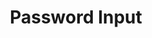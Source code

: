 ---
title: Password Input
category: Application
paid: true
isActive: true
ltr: {"vue":{"vueCss":[],"vueTail":[]},"react":{"jsxCss":[],"jsxTail":[{"label":"App.jsx","code":"import { useState } from \"react\"\n\nexport default () => {\n\n    const [isPasswordHidden, setPasswordHidden] = useState(true)\n    return (\n        <div>\n            <label className=\"text-gray-600\">\n                Password\n            </label>\n            <div className=\"relative max-w-xs mt-2\">\n                <button className=\"text-gray-400 absolute right-3 inset-y-0 my-auto active:text-gray-600\"\n                    onClick={() => setPasswordHidden(!isPasswordHidden)}\n                >\n                    {\n                        isPasswordHidden ? (\n                            <svg className=\"w-6 h-6\" xmlns=\"http://www.w3.org/2000/svg\" fill=\"none\" viewBox=\"0 0 24 24\" strokeWidth={1.5} stroke=\"currentColor\">\n                                <path strokeLinecap=\"round\" strokeLinejoin=\"round\" d=\"M2.036 12.322a1.012 1.012 0 010-.639C3.423 7.51 7.36 4.5 12 4.5c4.638 0 8.573 3.007 9.963 7.178.07.207.07.431 0 .639C20.577 16.49 16.64 19.5 12 19.5c-4.638 0-8.573-3.007-9.963-7.178z\" />\n                                <path strokeLinecap=\"round\" strokeLinejoin=\"round\" d=\"M15 12a3 3 0 11-6 0 3 3 0 016 0z\" />\n                            </svg>\n                        ) : (\n                            <svg xmlns=\"http://www.w3.org/2000/svg\" fill=\"none\" viewBox=\"0 0 24 24\" strokeWidth={1.5} stroke=\"currentColor\" className=\"w-6 h-6\">\n                                <path strokeLinecap=\"round\" strokeLinejoin=\"round\" d=\"M3.98 8.223A10.477 10.477 0 001.934 12C3.226 16.338 7.244 19.5 12 19.5c.993 0 1.953-.138 2.863-.395M6.228 6.228A10.45 10.45 0 0112 4.5c4.756 0 8.773 3.162 10.065 7.498a10.523 10.523 0 01-4.293 5.774M6.228 6.228L3 3m3.228 3.228l3.65 3.65m7.894 7.894L21 21m-3.228-3.228l-3.65-3.65m0 0a3 3 0 10-4.243-4.243m4.242 4.242L9.88 9.88\" />\n                            </svg>\n\n                        )\n                    }\n                </button>\n                <input\n                    type={isPasswordHidden ? \"password\" : \"text\"}\n                    placeholder=\"Enter your password\"\n                    className=\"w-full pr-12 pl-3 py-2 text-gray-500 bg-transparent outline-none border focus:border-indigo-600 shadow-sm rounded-lg\"\n                />\n            </div>\n        </div >\n    )\n}"}]},"preview":"function App() {\n\n    const [isPasswordHidden, setPasswordHidden] = React.useState(true)\n  \n    return (\n        <div className=\"mt-12 max-w-sm mx-auto\">\n            <label className=\"text-gray-600\">\n                Password\n            </label>\n            <div className=\"relative max-w-xs mt-2\">\n                <button className=\"text-gray-400 absolute right-3 inset-y-0 my-auto active:text-gray-600\"\n                    onClick={() => setPasswordHidden(!isPasswordHidden)}\n                >\n                    {\n                        isPasswordHidden ? (\n                            <svg className=\"w-6 h-6\" xmlns=\"http://www.w3.org/2000/svg\" fill=\"none\" viewBox=\"0 0 24 24\" strokeWidth={1.5} stroke=\"currentColor\">\n                                <path strokeLinecap=\"round\" strokeLinejoin=\"round\" d=\"M2.036 12.322a1.012 1.012 0 010-.639C3.423 7.51 7.36 4.5 12 4.5c4.638 0 8.573 3.007 9.963 7.178.07.207.07.431 0 .639C20.577 16.49 16.64 19.5 12 19.5c-4.638 0-8.573-3.007-9.963-7.178z\" />\n                                <path strokeLinecap=\"round\" strokeLinejoin=\"round\" d=\"M15 12a3 3 0 11-6 0 3 3 0 016 0z\" />\n                            </svg>\n                        ) : (\n                            <svg xmlns=\"http://www.w3.org/2000/svg\" fill=\"none\" viewBox=\"0 0 24 24\" strokeWidth={1.5} stroke=\"currentColor\" className=\"w-6 h-6\">\n                                <path strokeLinecap=\"round\" strokeLinejoin=\"round\" d=\"M3.98 8.223A10.477 10.477 0 001.934 12C3.226 16.338 7.244 19.5 12 19.5c.993 0 1.953-.138 2.863-.395M6.228 6.228A10.45 10.45 0 0112 4.5c4.756 0 8.773 3.162 10.065 7.498a10.523 10.523 0 01-4.293 5.774M6.228 6.228L3 3m3.228 3.228l3.65 3.65m7.894 7.894L21 21m-3.228-3.228l-3.65-3.65m0 0a3 3 0 10-4.243-4.243m4.242 4.242L9.88 9.88\" />\n                            </svg>\n\n                        )\n                    }\n                </button>\n                <input\n                    type={isPasswordHidden ? \"password\" : \"text\"}\n                    placeholder=\"Enter your password\"\n                    className=\"w-full pr-12 pl-3 py-2 text-gray-500 bg-transparent outline-none border focus:border-indigo-600 shadow-sm rounded-lg\"\n                />\n            </div>\n        </div >\n    )\n}"}
rtl: {"vue":{"vueCss":[],"vueTail":[]},"preview":"function App() {\n\n    const [isPasswordHidden, setPasswordHidden] = React.useState(true)\n  \n    return (\n        <div className=\"mt-12 max-w-sm mx-auto\">\n            <label className=\"text-gray-600\">\n                كلمة المرور\n            </label>\n            <div className=\"relative max-w-xs mt-2\">\n                <button className=\"text-gray-400 absolute left-3 inset-y-0 my-auto active:text-gray-600\"\n                    onClick={() => setPasswordHidden(!isPasswordHidden)}\n                >\n                    {\n                        isPasswordHidden ? (\n                            <svg className=\"w-6 h-6\" xmlns=\"http://www.w3.org/2000/svg\" fill=\"none\" viewBox=\"0 0 24 24\" strokeWidth={1.5} stroke=\"currentColor\">\n                                <path strokeLinecap=\"round\" strokeLinejoin=\"round\" d=\"M2.036 12.322a1.012 1.012 0 010-.639C3.423 7.51 7.36 4.5 12 4.5c4.638 0 8.573 3.007 9.963 7.178.07.207.07.431 0 .639C20.577 16.49 16.64 19.5 12 19.5c-4.638 0-8.573-3.007-9.963-7.178z\" />\n                                <path strokeLinecap=\"round\" strokeLinejoin=\"round\" d=\"M15 12a3 3 0 11-6 0 3 3 0 016 0z\" />\n                            </svg>\n                        ) : (\n                            <svg xmlns=\"http://www.w3.org/2000/svg\" fill=\"none\" viewBox=\"0 0 24 24\" strokeWidth={1.5} stroke=\"currentColor\" className=\"w-6 h-6\">\n                                <path strokeLinecap=\"round\" strokeLinejoin=\"round\" d=\"M3.98 8.223A10.477 10.477 0 001.934 12C3.226 16.338 7.244 19.5 12 19.5c.993 0 1.953-.138 2.863-.395M6.228 6.228A10.45 10.45 0 0112 4.5c4.756 0 8.773 3.162 10.065 7.498a10.523 10.523 0 01-4.293 5.774M6.228 6.228L3 3m3.228 3.228l3.65 3.65m7.894 7.894L21 21m-3.228-3.228l-3.65-3.65m0 0a3 3 0 10-4.243-4.243m4.242 4.242L9.88 9.88\" />\n                            </svg>\n\n                        )\n                    }\n                </button>\n                <input\n                    type={isPasswordHidden ? \"password\" : \"text\"}\n                    placeholder=\"ادخل كلمة السر\"\n                    className=\"w-full pl-12 pr-3 py-2 text-gray-500 bg-transparent outline-none border focus:border-indigo-600 shadow-sm rounded-lg\"\n                />\n            </div>\n        </div>\n    )\n}","react":{"jsxTail":[{"code":"import { useState } from \"react\"\n\nexport default () => {\n\n    const [isPasswordHidden, setPasswordHidden] = useState(true)\n    return (\n        <div>\n            <label className=\"text-gray-600\">\n                كلمة المرور\n            </label>\n            <div className=\"relative max-w-xs mt-2\">\n                <button className=\"text-gray-400 absolute left-3 inset-y-0 my-auto active:text-gray-600\"\n                    onClick={() => setPasswordHidden(!isPasswordHidden)}\n                >\n                    {\n                        isPasswordHidden ? (\n                            <svg className=\"w-6 h-6\" xmlns=\"http://www.w3.org/2000/svg\" fill=\"none\" viewBox=\"0 0 24 24\" strokeWidth={1.5} stroke=\"currentColor\">\n                                <path strokeLinecap=\"round\" strokeLinejoin=\"round\" d=\"M2.036 12.322a1.012 1.012 0 010-.639C3.423 7.51 7.36 4.5 12 4.5c4.638 0 8.573 3.007 9.963 7.178.07.207.07.431 0 .639C20.577 16.49 16.64 19.5 12 19.5c-4.638 0-8.573-3.007-9.963-7.178z\" />\n                                <path strokeLinecap=\"round\" strokeLinejoin=\"round\" d=\"M15 12a3 3 0 11-6 0 3 3 0 016 0z\" />\n                            </svg>\n                        ) : (\n                            <svg xmlns=\"http://www.w3.org/2000/svg\" fill=\"none\" viewBox=\"0 0 24 24\" strokeWidth={1.5} stroke=\"currentColor\" className=\"w-6 h-6\">\n                                <path strokeLinecap=\"round\" strokeLinejoin=\"round\" d=\"M3.98 8.223A10.477 10.477 0 001.934 12C3.226 16.338 7.244 19.5 12 19.5c.993 0 1.953-.138 2.863-.395M6.228 6.228A10.45 10.45 0 0112 4.5c4.756 0 8.773 3.162 10.065 7.498a10.523 10.523 0 01-4.293 5.774M6.228 6.228L3 3m3.228 3.228l3.65 3.65m7.894 7.894L21 21m-3.228-3.228l-3.65-3.65m0 0a3 3 0 10-4.243-4.243m4.242 4.242L9.88 9.88\" />\n                            </svg>\n\n                        )\n                    }\n                </button>\n                <input\n                    type={isPasswordHidden ? \"password\" : \"text\"}\n                    placeholder=\"ادخل كلمة السر\"\n                    className=\"w-full pl-12 pr-3 py-2 text-gray-500 bg-transparent outline-none border focus:border-indigo-600 shadow-sm rounded-lg\"\n                />\n            </div>\n        </div>\n    )\n}","label":"App.jsx"}],"jsxCss":[]}}
slug: /inputs
id: b2a133ec-b5c7-458e-be9a-f28b45e133a6
created_at: 1668380925278
---